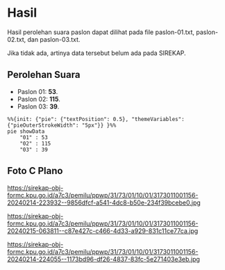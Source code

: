 # Hasil

Hasil perolehan suara paslon dapat dilihat pada file paslon-01.txt, paslon-02.txt, dan paslon-03.txt.

Jika tidak ada, artinya data tersebut belum ada pada SIREKAP.

## Perolehan Suara

 * Paslon 01: **53**.
 * Paslon 02: **115**.
 * Paslon 03: **39**.

```mermaid
%%{init: {"pie": {"textPosition": 0.5}, "themeVariables": {"pieOuterStrokeWidth": "5px"}} }%%
pie showData
    "01" : 53
    "02" : 115
    "03" : 39
```
## Foto C Plano

https://sirekap-obj-formc.kpu.go.id/a7c3/pemilu/ppwp/31/73/01/10/01/3173011001156-20240214-223932--9856dfcf-a541-4dc8-b50e-234f39bcebe0.jpg

https://sirekap-obj-formc.kpu.go.id/a7c3/pemilu/ppwp/31/73/01/10/01/3173011001156-20240215-063811--c87e427c-c466-4d33-a929-831c11ce77ca.jpg

https://sirekap-obj-formc.kpu.go.id/a7c3/pemilu/ppwp/31/73/01/10/01/3173011001156-20240214-224055--1173bd96-df26-4837-83fc-5e271403e3eb.jpg
